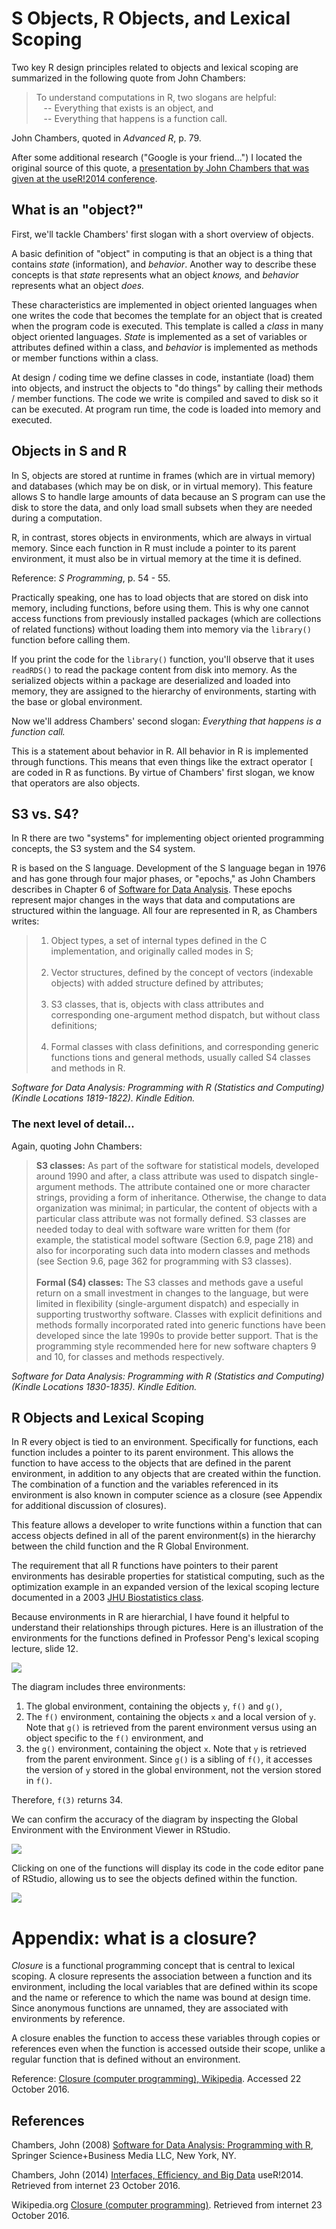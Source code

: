 # S Objects, R Objects, and Lexical Scoping

Two key R design principles related to objects and lexical scoping are summarized in the following quote from John Chambers:

> To understand computations in R, two slogans are helpful:<br>
> &nbsp;&nbsp;&nbsp;-- Everything that exists is an object, and <br>
> &nbsp;&nbsp;&nbsp;-- Everything that happens is a function call.

John Chambers, quoted in *Advanced R*, p. 79.


After some additional research ("Google is your friend...") I located the original source of this quote, a [presentation by John Chambers that was given at the useR!2014 conference](http://user2014.stat.ucla.edu/files/chambers.pdf).

## What is an "object?"

First, we'll tackle Chambers' first slogan with a short overview of objects.

A basic definition of "object" in computing is that an object is a thing that contains *state* (information), and *behavior*. Another way to describe these concepts is that *state* represents what an object *knows,* and *behavior* represents what an object *does.*

These characteristics are implemented in object oriented languages when one writes the code that becomes the template for an object that is created when the program code is executed. This template is called a *class* in many object oriented languages. *State* is implemented as a set of variables or attributes defined within a class, and *behavior* is implemented as methods or member functions within a class.

At design / coding time we define classes in code, instantiate (load) them into objects, and instruct the objects to "do things" by calling their methods / member functions. The code we write is compiled and saved to disk so it can be executed.  At program run time, the code is loaded into memory and executed.

## Objects in S and R

In S, objects are stored at runtime in frames (which are in virtual memory) and databases (which may be on disk, or in virtual memory). This feature allows S to handle large amounts of data because an S program can use the disk to store the data, and only load small subsets when they are needed during a computation.

R, in contrast, stores objects in environments, which are always in virtual memory. Since each function in R must include a pointer to its parent environment, it must also be in virtual memory at the time it is defined.

Reference: _S Programming_,  p. 54 - 55.

Practically speaking, one has to load objects that are stored on disk into memory, including functions, before using them. This is why one cannot access functions from previously installed packages (which are collections of related functions) without loading them into memory via the `library()` function before calling them.

If you print the code for the `library()` function, you'll observe that it uses `readRDS()` to read the package content from disk into memory. As the serialized objects within a package are deserialized and loaded into memory, they are assigned to the hierarchy of environments, starting with the base or global environment.

Now we'll address Chambers' second slogan: *Everything that happens is a function call.*

This is a statement about behavior in R. All behavior in R is implemented through functions. This means that even things like the extract operator `[` are coded in R as functions. By virtue of Chambers' first slogan, we know that operators are also objects.

## S3 vs. S4?

In R there are two "systems" for implementing object oriented programming concepts, the S3 system and the S4 system.

R is based on the S language. Development of the S language began in 1976 and has gone through four major phases, or "epochs," as John Chambers describes in Chapter 6 of [Software for Data Analysis](http://www.springer.com/us/book/9780387759357). These epochs represent major changes in the ways that data and computations are structured within the language. All four are represented in R, as Chambers writes:

> 1. Object types, a set of internal types defined in the C implementation, and originally called modes in S; <br><br>
> 2. Vector structures, defined by the concept of vectors (indexable objects) with added structure defined by attributes;<br><br>
> 3. S3 classes, that is, objects with class attributes and corresponding one-argument method dispatch, but without class definitions;<br><br>
> 4. Formal classes with class definitions, and corresponding generic functions tions and general methods, usually called S4 classes and methods in R.

*Software for Data Analysis: Programming with R (Statistics and Computing) (Kindle Locations 1819-1822). Kindle Edition.*  

### The next level of detail...

Again, quoting John Chambers:

> **S3 classes:** As part of the software for statistical models, developed around 1990 and after, a class attribute was used to dispatch single-argument methods. The attribute contained one or more character strings, providing a form of inheritance. Otherwise, the change to data organization was minimal; in particular, the content of objects with a particular class attribute was not formally defined. S3 classes are needed today to deal with software ware written for them (for example, the statistical model software (Section 6.9, page 218) and also for incorporating such data into modern classes and methods (see Section 9.6, page 362 for programming with S3 classes).<br><br>
> **Formal (S4) classes:** The S3 classes and methods gave a useful return on a small investment in changes to the language, but were limited in flexibility  (single-argument dispatch) and especially in supporting trustworthy software. Classes with explicit definitions and methods formally incorporated rated into generic functions have been developed since the late 1990s to provide better support. That is the programming style recommended here for new software chapters 9 and 10, for classes and methods respectively.

*Software for Data Analysis: Programming with R (Statistics and Computing) (Kindle Locations 1830-1835). Kindle Edition.*    

## R Objects and Lexical Scoping

In R every object is tied to an environment. Specifically for functions, each function includes a pointer to its parent environment. This allows the function to have access to the objects that are defined in the parent environment, in addition to any objects that are created within the function. The combination of a function and the variables referenced in its environment is also known in computer science as a closure (see Appendix for additional discussion of closures).

This feature allows a developer to write functions within a function that can access objects defined in all of the parent environment(s) in the hierarchy between the child function and the R Global Environment.

The requirement that all R functions have pointers to their parent environments has desirable properties for statistical computing, such as the optimization example in an expanded version of the lexical scoping lecture documented in a 2003 [JHU Biostatistics class](http://www.biostat.jhsph.edu/~rpeng/docs/R-classes-scope.pdf).

Because environments in R are hierarchial, I have found it helpful to understand their relationships through pictures. Here is an illustration of the environments for the functions defined in Professor Peng's lexical scoping lecture, slide 12.

<img src="./images/rprog-lexicalScopingIllustration.png">

The diagram includes three environments:

1. The global environment, containing the objects `y`, `f()` and `g()`,
2. The `f()` environment, containing the objects `x` and a local version of `y`. Note that `g()` is retrieved from the parent environment versus using an object specific to the `f()` environment, and
3. the `g()` environment, containing the object `x`. Note that `y` is retrieved from the parent environment. Since `g()` is a sibling of `f()`, it accesses the version of `y` stored in the global environment, not the version stored in `f()`. 

Therefore, `f(3)` returns 34. 

We can confirm the accuracy of the diagram by inspecting the Global Environment with the Environment Viewer in RStudio.

<img src="./images/rprog-lexicalScoping02.png">

Clicking on one of the functions will display its code in the code editor pane of RStudio, allowing us to see the objects defined within the function.

<img src="./images/rprog-lexicalScoping03.png">

# Appendix: what is a closure?

*Closure* is a functional programming concept that is central to lexical scoping. A closure represents the association between a function and its environment, including the local variables that are defined within its scope and the name or reference to which the name was bound at design time. Since anonymous functions are unnamed, they are associated with environments by reference.  

A closure enables the function to access these variables through copies or references even when the function is accessed outside their scope, unlike a regular function that is defined without an environment.

Reference: <a href="https://en.wikipedia.org/wiki/Closure_(computer_programming)"> Closure (computer programming), Wikipedia</a>.  Accessed 22 October 2016.

## References

Chambers, John (2008) [Software for Data Analysis: Programming with R](http://www.springer.com/us/book/9780387759357), Springer Science+Business Media LLC, New York, NY.

Chambers, John (2014) [Interfaces, Efficiency, and Big Data](http://user2014.stat.ucla.edu/files/chambers.pdf) useR!2014. Retrieved from internet 23 October 2016.

Wikipedia.org <a href="https://en.wikipedia.org/wiki/Closure_(computer_programming)"> Closure (computer programming)</a>. Retrieved from internet 23 October 2016.
